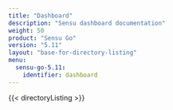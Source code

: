```yaml
---
title: "Dashboard"
description: "Sensu dashboard documentation"
weight: 50
product: "Sensu Go"
version: "5.11"
layout: "base-for-directory-listing"
menu:
  sensu-go-5.11:
    identifier: dashboard
---
```


{{< directoryListing >}}
